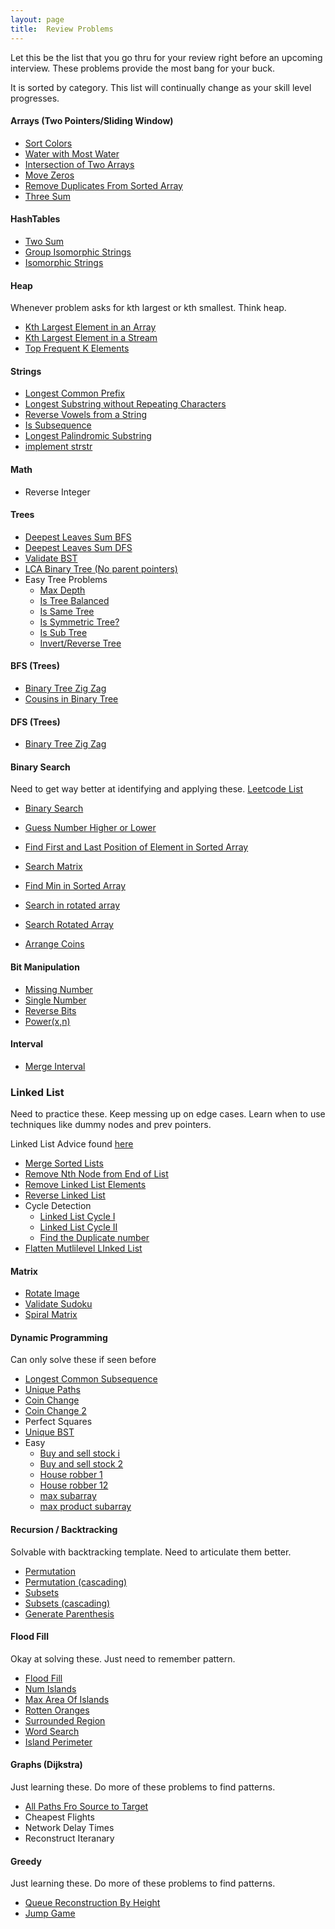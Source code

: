 ```yaml
---
layout: page
title:  Review Problems
---
```


Let this be the list that you go thru for your review right before an upcoming interview. These problems provide the most bang for your buck.

It is sorted by category. This list will continually change as your skill level progresses.

#### Arrays (Two Pointers/Sliding Window)

- [Sort Colors](/problems/sortColors)
- [Water with Most Water](/problems/waterWithMostWater)
- [Intersection of Two Arrays](/problems/intersectionOfTwoArrays2)
- [Move Zeros](/problems/moveZeros)
- [Remove Duplicates From Sorted Array](/problems/removeDupFromSortedArray)
- [Three Sum](/problems/threeSum)

#### HashTables

- [Two Sum](/problems/twoSum)
- [Group Isomorphic Strings](/problems/groupIsomorphicStrings)
- [Isomorphic Strings](/problems/isomorphicStrings)

#### Heap

Whenever problem asks for kth largest or kth smallest. Think heap.

- [Kth Largest Element in an Array](/problems/kthlargestElementInAnArray)
- [Kth Largest Element in a Stream](/problems/kthlargestElementInAStream)
- [Top Frequent K Elements](/problems/topFrequentKElements)

#### Strings

- [Longest Common Prefix](/problems/longestCommonPrefix)
- [Longest Substring without Repeating Characters](/problems/longestSubstringWithoutRepeatingChars)
- [Reverse Vowels from a String](/problems/reverseVowelsFromAString)
- [Is Subsequence](/problems/isSubSequence)
- [Longest Palindromic Substring](/problems/longestPalindromicSubstring)
- [implement strstr](implement_strstr)


#### Math

- Reverse Integer




#### Trees

- [Deepest Leaves Sum BFS](/problems/deepestLeavesSumBFS)
- [Deepest Leaves Sum DFS](/problems/deepestLeavesSumDFS)
- [Validate BST](/problems/validateBST)
- [LCA Binary Tree (No parent pointers)](/problems/lcaBinaryTree)
- Easy Tree Problems
    - [Max Depth](/problems/maxDepth)
    - [Is Tree Balanced](/problems/isTreeBalanced)
    - [Is Same Tree](/problems/isSameTree)
    - [Is Symmetric Tree?](/problems/isSymmetricTree)
    - [Is Sub Tree](/problems/isSubtree)
    - [Invert/Reverse Tree](/problems/invertTree)

#### BFS (Trees)

- [Binary Tree Zig Zag](/problems/binaryTreeZigZag)
- [Cousins in Binary Tree](/problems/cousinsInBinaryTree)

#### DFS (Trees)

- [Binary Tree Zig Zag](/problems/binaryTreeZigZagDfs)

#### Binary Search

Need to get way better at identifying and applying these.
[Leetcode List](https://leetcode.com/tag/binary-search/)

- [Binary Search](/problems/binarySearch)
- [Guess Number Higher or Lower](/problems/guessNumberHigherOrLower)
- [Find First and Last Position of Element in Sorted Array](/problems/searchForARange)

- [Search Matrix](/problems/matrixSearch)
- [Find Min in Sorted Array](/problems/findMinInSortedArray)
- [Search in rotated array](/problems/searchInRotatedSortedArray)
- [Search Rotated Array](/problems/searchRotatedArray)
- [Arrange Coins](/problems/arrangeCoins)

#### Bit Manipulation

- [Missing Number](/problems/missingNumber)
- [Single Number](/problems/singleNumber)
- [Reverse Bits](/problems/reverseBits)
- [Power(x,n)](/problems/powx-n)

#### Interval

- [Merge Interval](/problems/mergeIntervals)

### Linked List

Need to practice these. Keep messing up on edge cases. Learn when to use techniques like dummy nodes and prev pointers.

Linked List Advice found [here](https://leetcode.com/explore/learn/card/linked-list/214/two-pointer-technique/1216/)

- [Merge Sorted Lists](/problems/mergeSortedLLiter)
- [Remove Nth Node from End of List](/problems/removeNthNodeFromEndOfList)
- [Remove Linked List Elements](/problems/removeLinkedListElements)
- [Reverse Linked List](/problems/reverseLLiterative)
- Cycle Detection
    - [Linked List Cycle I](/problems/llcycle)
    - [Linked List Cycle II](/problems/llcycle2)
    - [Find the Duplicate number](/problems/findTheDuplicateNumber)
- [Flatten Mutlilevel LInked List](/problems/flattenMultilevelDoublyLinkedList)






#### Matrix

- [Rotate Image](/problems/rotateImage)
- [Validate Sudoku](/problems/validateSudoku)
- [Spiral Matrix](/problems/spiralMatrix)


#### Dynamic Programming

Can only solve these if seen before

- [Longest Common Subsequence](/problems/longestCommonSubsequence)
- [Unique Paths](/problems/uniquePaths)
- [Coin Change](/problems/coinChange)
- [Coin Change 2](/problems/coinChange2)
- Perfect Squares
- [Unique BST](/problems/uniqueBST)
- Easy
    - [Buy and sell stock i](/problems/buyAndSellStock)
    - [Buy and sell stock 2](/problems/buyAndSellStock2)
    - [House robber 1](/problems/houseRobber)
    - [House robber 12](/problems/houseRobber2)
    - [max subarray](/problems/maxSubarray)
    - [max product subarray](/problems/maxProductSubarray)

#### Recursion / Backtracking

Solvable with backtracking template. Need to articulate them better.

- [Permutation](/problems/permutations)
- [Permutation (cascading)](/problems/permutationsCascading)
- [Subsets](/problems/subsets)
- [Subsets (cascading)](/problems/subsetsCascading)
- [Generate Parenthesis](/problems/generateParanthesis)

#### Flood Fill

Okay at solving these. Just need to remember pattern.

- [Flood Fill](/problems/floodfill)
- [Num Islands](/problems/numIslands)
- [Max Area Of Islands](/problems/maxAreaOfIsland)
- [Rotten Oranges](/problems/rottenOranges)
- [Surrounded Region](/problems/surroundedRegion)
- [Word Search](/problems/wordSearch)
- [Island Perimeter](/problems/islandPerimeter)


#### Graphs (Dijkstra)

Just learning these. Do more of these problems to find patterns.

- [All Paths Fro Source to Target](/problems/allPathsFromSourceToTarget)
- Cheapest Flights
- Network Delay Times
- Reconstruct Iteranary

#### Greedy

Just learning these. Do more of these problems to find patterns.

- [Queue Reconstruction By Height](/problems/queueReconstructionByHeight)
- [Jump Game](/problems/jumpGame)